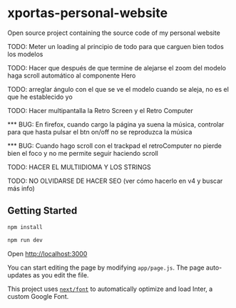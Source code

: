 # xportas-personal-website
Open source project containing the source code of my personal website



TODO: Meter un loading al principio de todo para que carguen bien todos los modelos

TODO: Hacer que después de que termine de alejarse el zoom del modelo haga scroll automático al componente Hero

TODO: arreglar ángulo con el que se ve el modelo cuando se aleja, no es el que he establecido yo

TODO: Hacer multipantalla la Retro Screen y el Retro Computer

*** BUG: En firefox, cuando cargo la página ya suena la música, controlar para que hasta pulsar el btn on/off no se reproduzca la música

*** BUG: Cuando hago scroll con el trackpad el retroComputer no pierde bien el foco y no me permite seguir haciendo scroll

TODO: HACER EL MULTIIDIOMA Y LOS STRINGS

TODO: NO OLVIDARSE DE HACER SEO (ver cómo hacerlo en v4 y buscar más info)














## Getting Started

```bash
npm install

```

```bash
npm run dev

```
Open [http://localhost:3000](http://localhost:3000)

You can start editing the page by modifying `app/page.js`. The page auto-updates as you edit the file.

This project uses [`next/font`](https://nextjs.org/docs/basic-features/font-optimization) to automatically optimize and load Inter, a custom Google Font.
